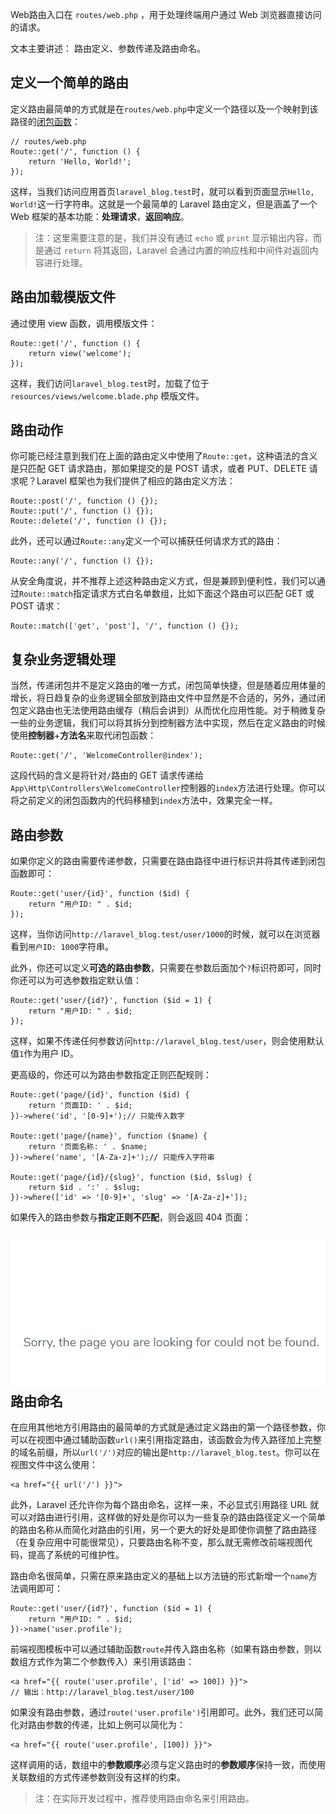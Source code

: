 Web路由入口在 `routes/web.php` ，用于处理终端用户通过 Web 浏览器直接访问的请求。

文本主要讲述： 路由定义、参数传递及路由命名。

## 定义一个简单的路由

定义路由最简单的方式就是在`routes/web.php`中定义一个路径以及一个映射到该路径的[闭包函数](http://php.net/manual/zh/class.closure.php)：

```
// routes/web.php 
Route::get('/', function () { 
    return 'Hello, World!'; 
});
```

这样，当我们访问应用首页`laravel_blog.test`时，就可以看到页面显示`Hello, World!`这一行字符串。这就是一个最简单的 Laravel 路由定义，但是涵盖了一个 Web 框架的基本功能：**处理请求**，**返回响应**。

> 注：这里需要注意的是，我们并没有通过 `echo` 或 `print` 显示输出内容，而是通过 `return` 将其返回，Laravel 会通过内置的响应栈和中间件对返回内容进行处理。

## 路由加载模版文件

通过使用 view 函数，调用模版文件：

```
Route::get('/', function () { 
    return view('welcome'); 
});
```

这样，我们访问`laravel_blog.test`时，加载了位于 `resources/views/welcome.blade.php` 模版文件。

## 路由动作

你可能已经注意到我们在上面的路由定义中使用了`Route::get`，这种语法的含义是只匹配 GET 请求路由，那如果提交的是 POST 请求，或者 PUT、DELETE 请求呢？Laravel 框架也为我们提供了相应的路由定义方法：

```
Route::post('/', function () {}); 
Route::put('/', function () {});
Route::delete('/', function () {});
```

此外，还可以通过`Route::any`定义一个可以捕获任何请求方式的路由：

```
Route::any('/', function () {});
```

从安全角度说，并不推荐上述这种路由定义方式，但是兼顾到便利性，我们可以通过`Route::match`指定请求方式白名单数组，比如下面这个路由可以匹配 GET 或 POST 请求：

```
Route::match(['get', 'post'], '/', function () {});
```

## 复杂业务逻辑处理

当然，传递闭包并不是定义路由的唯一方式，闭包简单快捷，但是随着应用体量的增长，将日趋复杂的业务逻辑全部放到路由文件中显然是不合适的，另外，通过闭包定义路由也无法使用路由缓存（稍后会讲到）从而优化应用性能。对于稍微复杂一些的业务逻辑，我们可以将其拆分到控制器方法中实现，然后在定义路由的时候使用**控制器**+**方法名**来取代闭包函数：

```
Route::get('/', 'WelcomeController@index');
```

这段代码的含义是将针对`/`路由的 GET 请求传递给`App\Http\Controllers\WelcomeController`控制器的`index`方法进行处理。你可以将之前定义的闭包函数内的代码移植到`index`方法中，效果完全一样。

## 路由参数

如果你定义的路由需要传递参数，只需要在路由路径中进行标识并将其传递到闭包函数即可：

```
Route::get('user/{id}', function ($id) {
    return "用户ID: " . $id;
});
```

这样，当你访问`http://laravel_blog.test/user/1000`的时候，就可以在浏览器看到`用户ID: 1000`字符串。

此外，你还可以定义**可选的路由参数**，只需要在参数后面加个`?`标识符即可，同时你还可以为可选参数指定默认值：

```
Route::get('user/{id?}', function ($id = 1) {
    return "用户ID: " . $id;
});
```

这样，如果不传递任何参数访问`http://laravel_blog.test/user`，则会使用默认值`1`作为用户 ID。

更高级的，你还可以为路由参数指定正则匹配规则：

```
Route::get('page/{id}', function ($id) {
    return '页面ID: ' . $id;
})->where('id', '[0-9]+');// 只能传入数字

Route::get('page/{name}', function ($name) {
    return '页面名称: ' . $name;
})->where('name', '[A-Za-z]+');// 只能传入字符串

Route::get('page/{id}/{slug}', function ($id, $slug) {
    return $id . ':' . $slug;
})->where(['id' => '[0-9]+', 'slug' => '[A-Za-z]+']);
```

如果传入的路由参数与**指定正则不匹配**，则会返回 404 页面：

## ![](/assets/20190305172148.png)路由命名

在应用其他地方引用路由的最简单的方式就是通过定义路由的第一个路径参数，你可以在视图中通过辅助函数`url()`来引用指定路由，该函数会为传入路径加上完整的域名前缀，所以`url('/')`对应的输出是`http://laravel_blog.test`。你可以在视图文件中这么使用：

```
<a href="{{ url('/') }}">
```

此外，Laravel 还允许你为每个路由命名，这样一来，不必显式引用路径 URL 就可以对路由进行引用，这样做的好处是你可以为一些复杂的路由路径定义一个简单的路由名称从而简化对路由的引用，另一个更大的好处是即使你调整了路由路径（在复杂应用中可能很常见），只要路由名称不变，那么就无需修改前端视图代码，提高了系统的可维护性。

路由命名很简单，只需在原来路由定义的基础上以方法链的形式新增一个`name`方法调用即可：

```
Route::get('user/{id?}', function ($id = 1) {
    return "用户ID: " . $id;
})->name('user.profile');
```

前端视图模板中可以通过辅助函数`route`并传入路由名称（如果有路由参数，则以数组方式作为第二个参数传入）来引用该路由：

```
<a href="{{ route('user.profile', ['id' => 100]) }}">
// 输出：http://laravel_blog.test/user/100
```

如果没有路由参数，通过`route('user.profile')`引用即可。此外，我们还可以简化对路由参数的传递，比如上例可以简化为：

```
<a href="{{ route('user.profile', [100]) }}">
```

这样调用的话，数组中的**参数顺序**必须与定义路由时的**参数顺序**保持一致，而使用关联数组的方式传递参数则没有这样的约束。

> 注：在实际开发过程中，推荐使用路由命名来引用路由。



